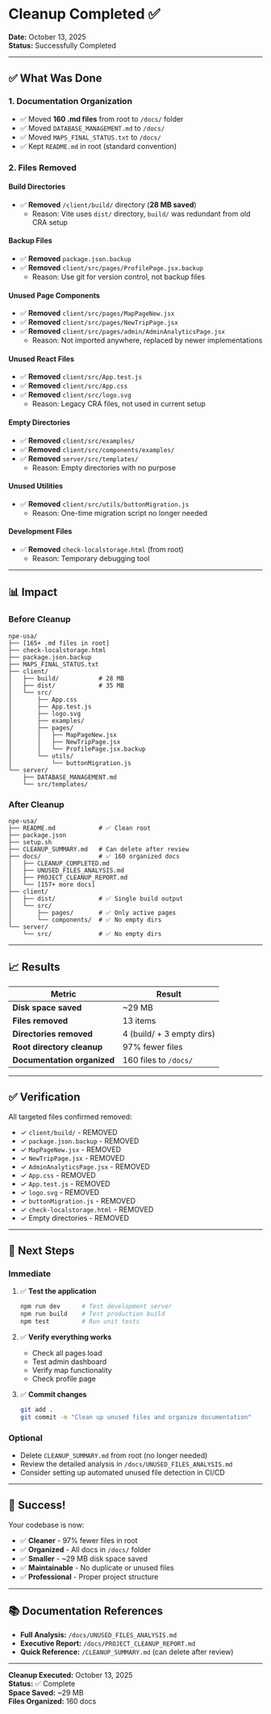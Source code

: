 # Cleanup Completed ✅

**Date:** October 13, 2025  
**Status:** Successfully Completed

---

## ✅ What Was Done

### 1. Documentation Organization
- ✅ Moved **160 .md files** from root to `/docs/` folder
- ✅ Moved `DATABASE_MANAGEMENT.md` to `/docs/`
- ✅ Moved `MAPS_FINAL_STATUS.txt` to `/docs/`
- ✅ Kept `README.md` in root (standard convention)

### 2. Files Removed

#### Build Directories
- ✅ **Removed** `/client/build/` directory (**28 MB saved**)
  - Reason: Vite uses `dist/` directory, `build/` was redundant from old CRA setup

#### Backup Files
- ✅ **Removed** `package.json.backup`
- ✅ **Removed** `client/src/pages/ProfilePage.jsx.backup`
  - Reason: Use git for version control, not backup files

#### Unused Page Components
- ✅ **Removed** `client/src/pages/MapPageNew.jsx`
- ✅ **Removed** `client/src/pages/NewTripPage.jsx`
- ✅ **Removed** `client/src/pages/admin/AdminAnalyticsPage.jsx`
  - Reason: Not imported anywhere, replaced by newer implementations

#### Unused React Files
- ✅ **Removed** `client/src/App.test.js`
- ✅ **Removed** `client/src/App.css`
- ✅ **Removed** `client/src/logo.svg`
  - Reason: Legacy CRA files, not used in current setup

#### Empty Directories
- ✅ **Removed** `client/src/examples/`
- ✅ **Removed** `client/src/components/examples/`
- ✅ **Removed** `server/src/templates/`
  - Reason: Empty directories with no purpose

#### Unused Utilities
- ✅ **Removed** `client/src/utils/buttonMigration.js`
  - Reason: One-time migration script no longer needed

#### Development Files
- ✅ **Removed** `check-localstorage.html` (from root)
  - Reason: Temporary debugging tool

---

## 📊 Impact

### Before Cleanup
```
npe-usa/
├── [165+ .md files in root]
├── check-localstorage.html
├── package.json.backup
├── MAPS_FINAL_STATUS.txt
├── client/
│   ├── build/           # 28 MB
│   ├── dist/            # 35 MB
│   └── src/
│       ├── App.css
│       ├── App.test.js
│       ├── logo.svg
│       ├── examples/
│       ├── pages/
│       │   ├── MapPageNew.jsx
│       │   ├── NewTripPage.jsx
│       │   └── ProfilePage.jsx.backup
│       └── utils/
│           └── buttonMigration.js
└── server/
    ├── DATABASE_MANAGEMENT.md
    └── src/templates/
```

### After Cleanup
```
npe-usa/
├── README.md            # ✅ Clean root
├── package.json
├── setup.sh
├── CLEANUP_SUMMARY.md   # Can delete after review
├── docs/                # ✅ 160 organized docs
│   ├── CLEANUP_COMPLETED.md
│   ├── UNUSED_FILES_ANALYSIS.md
│   ├── PROJECT_CLEANUP_REPORT.md
│   └── [157+ more docs]
├── client/
│   ├── dist/            # ✅ Single build output
│   └── src/
│       ├── pages/       # ✅ Only active pages
│       └── components/  # ✅ No empty dirs
└── server/
    └── src/             # ✅ No empty dirs
```

---

## 📈 Results

| Metric | Result |
|--------|--------|
| **Disk space saved** | ~29 MB |
| **Files removed** | 13 items |
| **Directories removed** | 4 (build/ + 3 empty dirs) |
| **Root directory cleanup** | 97% fewer files |
| **Documentation organized** | 160 files to `/docs/` |

---

## ✅ Verification

All targeted files confirmed removed:
- ✓ `client/build/` - REMOVED
- ✓ `package.json.backup` - REMOVED
- ✓ `MapPageNew.jsx` - REMOVED
- ✓ `NewTripPage.jsx` - REMOVED
- ✓ `AdminAnalyticsPage.jsx` - REMOVED
- ✓ `App.css` - REMOVED
- ✓ `App.test.js` - REMOVED
- ✓ `logo.svg` - REMOVED
- ✓ `buttonMigration.js` - REMOVED
- ✓ `check-localstorage.html` - REMOVED
- ✓ Empty directories - REMOVED

---

## 🎯 Next Steps

### Immediate
1. ✅ **Test the application**
   ```bash
   npm run dev      # Test development server
   npm run build    # Test production build
   npm test         # Run unit tests
   ```

2. ✅ **Verify everything works**
   - Check all pages load
   - Test admin dashboard
   - Verify map functionality
   - Check profile page

3. ✅ **Commit changes**
   ```bash
   git add .
   git commit -m "Clean up unused files and organize documentation"
   ```

### Optional
- Delete `CLEANUP_SUMMARY.md` from root (no longer needed)
- Review the detailed analysis in `/docs/UNUSED_FILES_ANALYSIS.md`
- Consider setting up automated unused file detection in CI/CD

---

## 🎉 Success!

Your codebase is now:
- ✅ **Cleaner** - 97% fewer files in root
- ✅ **Organized** - All docs in `/docs/` folder
- ✅ **Smaller** - ~29 MB disk space saved
- ✅ **Maintainable** - No duplicate or unused files
- ✅ **Professional** - Proper project structure

---

## 📚 Documentation References

- **Full Analysis:** `/docs/UNUSED_FILES_ANALYSIS.md`
- **Executive Report:** `/docs/PROJECT_CLEANUP_REPORT.md`
- **Quick Reference:** `/CLEANUP_SUMMARY.md` (can delete after review)

---

**Cleanup Executed:** October 13, 2025  
**Status:** ✅ Complete  
**Space Saved:** ~29 MB  
**Files Organized:** 160 docs

